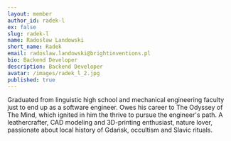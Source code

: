```yaml
---
layout: member
author_id: radek-l
ex: false
slug: radek-l
name: Radosław Landowski
short_name: Radek
email: radoslaw.landowski@brightinventions.pl
bio: Backend Developer
description: Backend Developer
avatar: /images/radek_l_2.jpg
published: true
---
```

Graduated from linguistic high school and mechanical engineering faculty just to end up as a software engineer. Owes his career to The Odyssey of The Mind, which ignited in him the thrive to pursue the engineer's path. A leathercrafter, CAD modeling and 3D-printing enthusiast, nature lover, passionate about local history of Gdańsk, occultism and Slavic rituals.